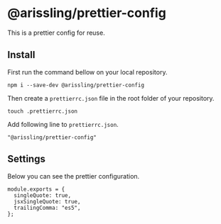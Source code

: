 # @arissling/prettier-config

This is a prettier config for reuse.

## Install

First run the command bellow on your local repository.
```
npm i --save-dev @arissling/prettier-config
```

Then create a `prettierrc.json` file in the root folder of your repository.

```
touch .prettierrc.json
```

Add following line to `prettierrc.json`.
```
"@arissling/prettier-config"
```

## Settings

Below you can see the prettier configuration.

```
module.exports = {
  singleQuote: true,
  jsxSingleQuote: true,
  trailingComma: "es5",
};
```